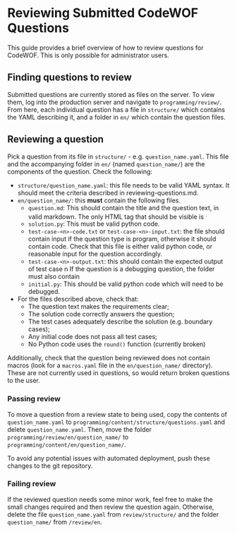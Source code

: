 # Reviewing Submitted CodeWOF Questions

This guide provides a brief overview of how to review questions for CodeWOF. This is only possible for administrator users.

## Finding questions to review

Submitted questions are currently stored as files on the server. To view them, log into the production server and navigate to `programming/review/`. From here, each individual question has a file in `structure/` which contains the YAML describing it, and a folder in `en/` which contain the question files.

## Reviewing a question
Pick a question from its file in `structure/` - e.g. `question_name.yaml`. This file and the accompanying folder in `en/` (named `question_name/`) are the components of the question. Check the following:
- `structure/question_name.yaml`: this file needs to be valid YAML syntax. It should meet the criteria described in reviewing-questions.md.
- `en/question_name/`: this **must** contain the following files.
    - `question.md`: This should contain the title and the question text, in valid markdown. The only HTML tag that should be visible is <sup>.
    - `solution.py`: This must be valid python code.
    - `test-case-<n>-code.txt` or `test-case-<n>-input.txt`: the file should contain input if the question type is program, otherwise it should contain code. Check that this file is either valid python code, or reasonable input for the question accordingly.
    - `test-case-<n>-output.txt`: this should contain the expected output of test case n
    If the question is a debugging question, the folder must also contain
    - `initial.py`: This should be valid python code which will need to be debugged.
- For the files described above, check that:
    - The question text makes the requirements clear;
    - The solution code correctly answers the question;
    - The test cases adequately describe the solution (e.g. boundary cases);
    - Any initial code does not pass all test cases;
    - No Python code uses the `round()` function (currently broken)

Additionally, check that the question being reviewed does not contain macros (look for a `macros.yaml` file in the `en/question_name/` directory). These are not currently used in questions, so would return broken questions to the user.

### Passing review
To move a question from a review state to being used, copy the contents of `question_name.yaml` to `programming/content/structure/questions.yaml` and delete `question_name.yaml`. Then, move the folder `programming/review/en/question_name/` to `programming/content/en/question_name/`.

To avoid any potential issues with automated deployment, push these changes to the git repository.

### Failing review
If the reviewed question needs some minor work, feel free to make the small changes required and then review the question again. Otherwise, delete the file `question_name.yaml` from `review/structure/` and the folder `question_name/` from `/review/en`.